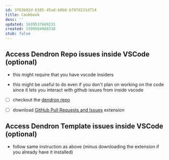 ```yaml
---
id: 3f63b02d-6385-45ad-b0b6-b797d221d714
title: Cookbook
desc: ''
updated: 1639537669231
created: 1599504980338
stub: false
---
```

## Access Dendron Repo issues inside VSCode (optional)

- this might require that you have vscode insiders

- this might be useful to do even if you don't plan on working on the code since it lets you interact with github issues from inside vscode

- [ ] checkout the [dendron repo](https://link.dendron.so/github)

- [ ] download [GitHub Pull Requests and Issues](https://marketplace.visualstudio.com/items?itemName=GitHub.vscode-pull-request-github) extension 

## Access Dendron Template issues inside VSCode (optional)

- follow same instruction as above (minus downloading the extension if you already have it installed)

